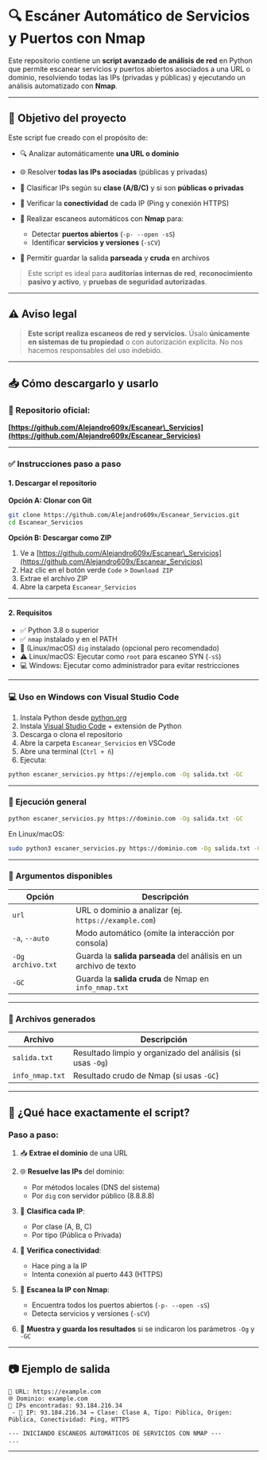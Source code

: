 # 🔍 Escáner Automático de Servicios y Puertos con Nmap

Este repositorio contiene un **script avanzado de análisis de red** en Python que permite escanear servicios y puertos abiertos asociados a una URL o dominio, resolviendo todas las IPs (privadas y públicas) y ejecutando un análisis automatizado con **Nmap**.

---

## 🎯 Objetivo del proyecto

Este script fue creado con el propósito de:

* 🔍 Analizar automáticamente **una URL o dominio**
* 🌐 Resolver **todas las IPs asociadas** (públicas y privadas)
* 🧠 Clasificar IPs según su **clase (A/B/C)** y si son **públicas o privadas**
* 📶 Verificar la **conectividad** de cada IP (Ping y conexión HTTPS)
* 🔎 Realizar escaneos automáticos con **Nmap** para:

  * Detectar **puertos abiertos** (`-p- --open -sS`)
  * Identificar **servicios y versiones** (`-sCV`)
* 💾 Permitir guardar la salida **parseada** y **cruda** en archivos

> Este script es ideal para **auditorías internas de red**, **reconocimiento pasivo y activo**, y **pruebas de seguridad autorizadas**.

---

## ⚠️ Aviso legal

> **Este script realiza escaneos de red y servicios.**
> Úsalo **únicamente en sistemas de tu propiedad** o con autorización explícita.
> No nos hacemos responsables del uso indebido.

---

## 📥 Cómo descargarlo y usarlo

### 🔗 Repositorio oficial:

**[https://github.com/Alejandro609x/Escanear\_Servicios](https://github.com/Alejandro609x/Escanear_Servicios)**

---

### ✅ Instrucciones paso a paso

#### 1. Descargar el repositorio

**Opción A: Clonar con Git**

```bash
git clone https://github.com/Alejandro609x/Escanear_Servicios.git
cd Escanear_Servicios
```

**Opción B: Descargar como ZIP**

1. Ve a [https://github.com/Alejandro609x/Escanear\_Servicios](https://github.com/Alejandro609x/Escanear_Servicios)
2. Haz clic en el botón verde `Code` > `Download ZIP`
3. Extrae el archivo ZIP
4. Abre la carpeta `Escanear_Servicios`

---

#### 2. Requisitos

* ✅ Python 3.8 o superior
* ✅ `nmap` instalado y en el PATH
* 🔎 (Linux/macOS) `dig` instalado (opcional pero recomendado)
* ⚠️ Linux/macOS: Ejecutar como `root` para escaneo SYN (`-sS`)
* 💻 Windows: Ejecutar como administrador para evitar restricciones

---

### 💻 Uso en **Windows con Visual Studio Code**

1. Instala Python desde [python.org](https://www.python.org/downloads/)
2. Instala [Visual Studio Code](https://code.visualstudio.com/) + extensión de Python
3. Descarga o clona el repositorio
4. Abre la carpeta `Escanear_Servicios` en VSCode
5. Abre una terminal (`Ctrl + ñ`)
6. Ejecuta:

```bash
python escaner_servicios.py https://ejemplo.com -Og salida.txt -GC
```

---

### 🧪 Ejecución general

```bash
python escaner_servicios.py https://dominio.com -Og salida.txt -GC
```

En Linux/macOS:

```bash
sudo python3 escaner_servicios.py https://dominio.com -Og salida.txt -GC
```

---

### 📌 Argumentos disponibles

| Opción            | Descripción                                                       |
| ----------------- | ----------------------------------------------------------------- |
| `url`             | URL o dominio a analizar (ej. `https://example.com`)              |
| `-a`, `--auto`    | Modo automático (omite la interacción por consola)                |
| `-Og archivo.txt` | Guarda la **salida parseada** del análisis en un archivo de texto |
| `-GC`             | Guarda la **salida cruda** de Nmap en `info_nmap.txt`             |

---

### 📁 Archivos generados

| Archivo         | Descripción                                                |
| --------------- | ---------------------------------------------------------- |
| `salida.txt`    | Resultado limpio y organizado del análisis (si usas `-Og`) |
| `info_nmap.txt` | Resultado crudo de Nmap (si usas `-GC`)                    |

---

## 🧠 ¿Qué hace exactamente el script?

### Paso a paso:

1. 📥 **Extrae el dominio** de una URL
2. 🌐 **Resuelve las IPs** del dominio:

   * Por métodos locales (DNS del sistema)
   * Por `dig` con servidor público (8.8.8.8)
3. 🧩 **Clasifica cada IP**:

   * Por clase (A, B, C)
   * Por tipo (Pública o Privada)
4. 📡 **Verifica conectividad**:

   * Hace ping a la IP
   * Intenta conexión al puerto 443 (HTTPS)
5. 🚀 **Escanea la IP con Nmap**:

   * Encuentra todos los puertos abiertos (`-p- --open -sS`)
   * Detecta servicios y versiones (`-sCV`)
6. 📝 **Muestra y guarda los resultados** si se indicaron los parámetros `-Og` y `-GC`

---

## 📷 Ejemplo de salida

```
🔗 URL: https://example.com
🌐 Dominio: example.com
📡 IPs encontradas: 93.184.216.34
 - 🧠 IP: 93.184.216.34 → Clase: Clase A, Tipo: Pública, Origen: Pública, Conectividad: Ping, HTTPS

--- INICIANDO ESCANEOS AUTOMÁTICOS DE SERVICIOS CON NMAP ---
...
```

---
